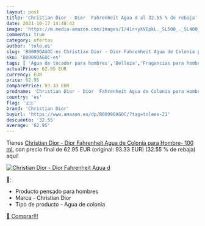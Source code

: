```yaml
---
layout: post
title: 'Christian Dior - Dior  Fahrenheit Agua d al 32.55 % de rebaja'
date: 2021-10-17 14:48:42
image: 'https://m.media-amazon.com/images/I/41r+yXVEpkL._SL500_._SL400_.jpg'
comments: true
category: ofertas
author: 'tole.es'
slug: 'B0009OAGOC-es Christian Dior - Dior Fahrenheit Agua de Colonia para...'
sku: 'B0009OAGOC-es'
tags: [ 'Agua de tocador para hombres','Belleza','Fragancias para hombres','Perfumes y fragancias','agua','christian dior','colonia','de', ]
actualPrice: 62.95 EUR
currency: EUR
price: 62.95
comparePrice: 93.33 EUR
prodname: 'Christian Dior - Dior  Fahrenheit Agua de Colonia para Hombre- 100 ml.'
country: 'es'
flag: '🇪🇸'
brand: 'Christian Dior'
buyurl: 'https://www.amazon.es/dp/B0009OAGOC/?tag=tolees-21'
descuento: '32.55'
average: '62.95'
---
```


Tienes [Christian Dior - Dior  Fahrenheit Agua de Colonia para Hombre- 100 ml.](https://www.amazon.es/dp/B0009OAGOC/?tag=tolees-21) con precio final de  62.95 EUR (original: 93.33 EUR) (32.55 %  de rebaja) aqui!

[![Christian Dior - Dior  Fahrenheit Agua d](https://m.media-amazon.com/images/I/41r+yXVEpkL._SL500_._SL400_.jpg)](https://www.amazon.es/dp/B0009OAGOC/?tag=tolees-21)

🔎:

- Producto pensado para hombres
- Marca - Christian Dior
- Tipo de producto - Agua de colonia

[🛒 Comprar!!!](https://www.amazon.es/dp/B0009OAGOC/?tag=tolees-21)
